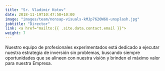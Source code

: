 ```yaml
---
title: "Sr. Vladimir Kotov"
date: 2018-11-19T10:47:58+10:00
image: "images/team/nonsap-visuals-kMJp7620W6U-unsplash.jpg"
jobtitle: "Director"
link: <a href="mailto:{{ .site.data.contact.email }}">
weight: 7
---
```


Nuestro equipo de profesionales experimentados está dedicado a ejecutar nuestra estrategia de inversión sin problemas, buscando siempre oportunidades que se alineen con nuestra visión y brinden el máximo valor para nuestra Empresa.
